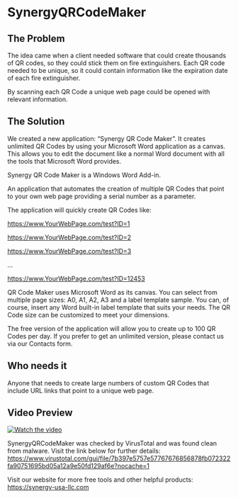 # SynergyQRCodeMaker


## **The Problem**

The idea came when a client needed software that could create thousands of QR codes, so they could  stick them on fire extinguishers. Each QR code needed to be unique, so it could contain information like the expiration date of each fire extinguisher.

By scanning each QR Code a unique web page could be opened with relevant information.

## **The Solution**

We created a new application: “Synergy QR Code Maker”. It creates unlimited QR Codes by using your Microsoft Word application as a canvas. This allows you to edit the document like a normal Word document with all the tools that Microsoft Word provides.

Synergy QR Code Maker is a Windows Word Add-in.

An application that automates the creation of multiple QR Codes that point to your own web page providing a serial number as a parameter.

 

The application will quickly create QR Codes like:

https://www.YourWebPage.com/test?ID=1

https://www.YourWebPage.com/test?ID=2

https://www.YourWebPage.com/test?ID=3 

…

https://www.YourWebPage.com/test?ID=12453

 

QR Code Maker uses Microsoft Word as its canvas. You can select from multiple page sizes: A0, A1, A2, A3 and a label template sample. You can, of course, insert any Word built-in label template that suits your needs. The QR Code size can be customized to meet your dimensions.

The free version of the application will allow you to create up to 100 QR Codes per day. If you prefer to get an unlimited version, please contact us via our Contacts form.

## **Who needs it**

Anyone that needs to create large numbers of custom QR Codes that include URL links that point to a unique web page.

## **Video Preview**
 [![Watch the video](https://user-images.githubusercontent.com/94911727/171857268-7aa68c21-2075-4d05-9320-893930b59c99.png)](https://youtu.be/bGzk0J80eDs)
 
 
 SynergyQRCodeMaker was checked by VirusTotal and was found clean from malware. Visit the link below for further details: https://www.virustotal.com/gui/file/7b397e5757e57767676856878fb072322fa90751695bd05a12a9e50fd129af6e?nocache=1

Visit our website for more free tools and other helpful products: https://synergy-usa-llc.com



